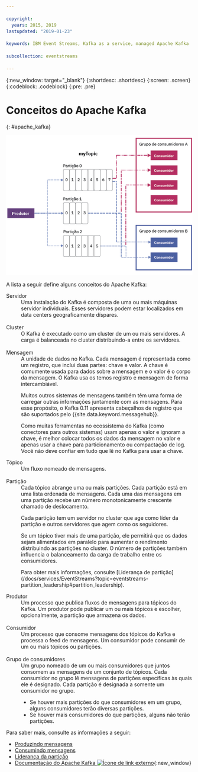```yaml
---

copyright:
  years: 2015, 2019
lastupdated: "2019-01-23"

keywords: IBM Event Streams, Kafka as a service, managed Apache Kafka

subcollection: eventstreams

---
```


{:new_window: target="_blank"}
{:shortdesc: .shortdesc}
{:screen: .screen}
{:codeblock: .codeblock}
{:pre: .pre}

# Conceitos do Apache Kafka
{: #apache_kafka}

![Diagrama da arquitetura Kafka.](kafka_overview.png "Diagrama que mostra uma arquitetura Kafka. Um produtor está alimentando umtópico Kafka sobre três partições e os consumidores estão se inscrevendo nas mensagens.")



A lista a seguir define alguns conceitos do Apache Kafka:

<dl>
<dt>Servidor</dt>
<dd>Uma instalação do Kafka é composta de uma ou mais máquinas servidor individuais. Esses servidores podem estar localizados em
data centers geograficamente díspares. 
</dd>
<br/>
<dt>Cluster</dt>
<dd>O Kafka é executado como um cluster de um ou mais servidores. A carga é balanceada no cluster
distribuindo-a entre os servidores.</dd>
<br/>
<dt>Mensagem</dt>
<dd>A unidade de dados no Kafka. Cada mensagem é representada como um registro, que inclui duas partes: chave
e valor. A chave é comumente usada para dados sobre a mensagem e o valor é o corpo da mensagem. O Kafka usa os temos registro e mensagem de forma intercambiável. 

<p>Muitos outros sistemas de mensagens também têm uma forma de carregar outras informações juntamente com as mensagens. Para esse propósito, o Kafka 0.11 apresenta cabeçalhos de registro que são suportados pelo {{site.data.keyword.messagehub}}.  </p> 

<p>Como muitas ferramentas no ecossistema do Kafka (como conectores para outros sistemas) usam apenas o valor e ignoram a chave, é melhor colocar todos os dados da mensagem no valor e apenas usar a chave para particionamento ou compactação de log. Você não deve confiar em tudo que lê no Kafka para usar a chave.</p>   </dd>
<dt>Tópico</dt>
<dd>Um fluxo nomeado de mensagens.</dd>
<br/>
<dt>Partição</dt>
<dd>Cada tópico abrange uma ou mais partições. Cada partição está em uma lista ordenada de
            mensagens. Cada uma das mensagens em uma partição recebe um número monotonicamente crescente
chamado de deslocamento. 
<p>Cada partição tem um servidor no cluster que age como líder da partição e outros servidores que agem
como os seguidores.<p>
<p>Se um tópico tiver mais de uma partição, ele permitirá que os dados sejam alimentados em paralelo para aumentar o rendimento distribuindo as partições no cluster. O número de partições também influencia o balanceamento da carga de trabalho entre os consumidores.</p>
<p>Para obter mais informações, consulte [Liderança de partição](/docs/services/EventStreams?topic=eventstreams-partition_leadership#partition_leadership).</dd>
<dt>Produtor</dt>
<dd>Um processo que publica fluxos de mensagens para tópicos do Kafka. Um produtor pode publicar
            um ou mais tópicos e escolher, opcionalmente, a partição que armazena os dados.<br/></dd>
<br/>
<dt>Consumidor </dt>
<dd>Um processo que consome mensagens dos tópicos do Kafka e processa o feed de mensagens. Um consumidor pode
consumir de um ou mais tópicos ou partições.</dd>
<br/>
<dt>Grupo de consumidores</dt>
<dd>Um grupo nomeado de um ou mais consumidores que juntos consomem as mensagens de um conjunto de tópicos. Cada consumidor no grupo lê mensagens de partições específicas às quais ele é designado. Cada partição é designada a somente um consumidor no grupo.
<ul>
<li>Se houver mais partições do que consumidores em um grupo, alguns consumidores terão
                  diversas partições.</li>
<li>Se houver mais consumidores do que partições, alguns não terão
                  partições.</li>
</ul>
</dd>
</dl>

Para saber mais, consulte as informações a seguir:
- [Produzindo mensagens](/docs/services/EventStreams?topic=eventstreams-producing_messages#producing_messages)
- [Consumindo mensagens](/docs/services/EventStreams?topic=eventstreams-consuming_messages#consuming_messages) 
- [Liderança da partição](/docs/services/EventStreams?topic=eventstreams-partition_leadership#partition_leadership) 
- [Documentação do Apache Kafka ![Ícone de link externo](../../icons/launch-glyph.svg "Ícone de link externo")](http://kafka.apache.org/documentation.html){:new_window} 


<!-- 27/06/18 Karen: removing - suggestion from James

## {{site.data.keyword.messagehub}} plans
{{site.data.keyword.messagehub}} is available as two different plans depending on your requirements: Standard and Enterprise.

* Choose the Standard plan if you want event ingest and distribution capabilities, where you pay for what you use and share infrastructure with others.
* Choose the Enterprise plan if data isolation, guaranteed performance, and increased retention are important considerations. 

For more information, see [Choosing your plan](/docs/services/EventStreams/eventstreams085.html).
-->



